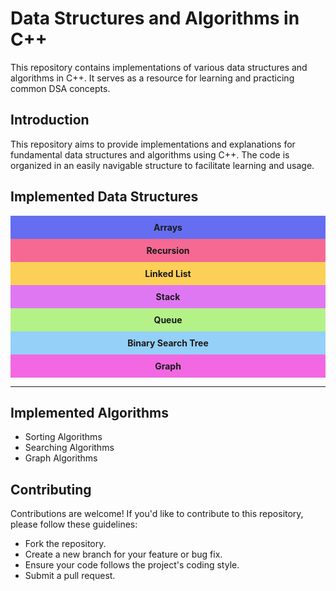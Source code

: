 # Data Structures and Algorithms in C++

This repository contains implementations of various data structures and algorithms in C++. It serves as a resource for learning and practicing common DSA concepts.

<!-- ## Table of Contents

1. [Introduction](#introduction)
2. [Directory Structure](#directory-structure)
3. [Implemented Data Structures](#implemented-data-structures)
4. [Implemented Algorithms](#implemented-algorithms)
5. [Contributing](#contributing)
6. [License](#license) -->

## Introduction

This repository aims to provide implementations and explanations for fundamental data structures and algorithms using C++. The code is organized in an easily navigable structure to facilitate learning and usage.

<!-- ## Directory Structure

- `/src`: Contains the source code for implemented data structures and algorithms.
- `/examples`: Includes sample usage and test cases for the implemented code.
- `/docs`: Documentation or explanations related to specific concepts or complex algorithms. -->

## Implemented Data Structures

<div style="background-color: #656ef0; padding: 10px; text-align:center; ">
    <strong>Arrays</strong>
</div>

<div style="background-color: #f56993; padding: 10px; text-align:center; ">
    <strong>Recursion</strong>
</div>

<div style="background-color: #fcd056; padding: 10px; text-align:center; ">
    <strong>Linked List</strong>
</div>

<div style="background-color: #e077f2; padding: 10px;text-align:center; ">
    <strong>Stack</strong>
</div>

<div style="background-color: #b4f288; padding: 10px;text-align:center; ">
    <strong>Queue</strong>
</div>

<div style="background-color: #94d0f7; padding: 10px;text-align:center; ">
    <strong>Binary Search Tree</strong>
</div>

<!-- <div style="background-color: #f7bc4d; padding: 10px;">
    <strong>Heap</strong>
</div> -->

<div style="background-color: #f268e2; padding: 10px;text-align:center;">
    <strong>Graph</strong>
</div>

---

## Implemented Algorithms

- Sorting Algorithms
- Searching Algorithms
- Graph Algorithms

## Contributing

Contributions are welcome! If you'd like to contribute to this repository, please follow these guidelines:
- Fork the repository.
- Create a new branch for your feature or bug fix.
- Ensure your code follows the project's coding style.
- Submit a pull request.

<!-- 
## License

This project is licensed under the [MIT License](LICENSE). -->
